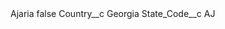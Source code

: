 <?xml version="1.0" encoding="UTF-8"?>
<CustomMetadata xmlns="http://soap.sforce.com/2006/04/metadata" xmlns:xsi="http://www.w3.org/2001/XMLSchema-instance" xmlns:xsd="http://www.w3.org/2001/XMLSchema">
    <label>Ajaria</label>
    <protected>false</protected>
    <values>
        <field>Country__c</field>
        <value xsi:type="xsd:string">Georgia</value>
    </values>
    <values>
        <field>State_Code__c</field>
        <value xsi:type="xsd:string">AJ</value>
    </values>
</CustomMetadata>
